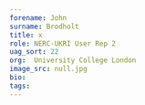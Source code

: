 ```yaml
---
forename: John
surname: Brodholt
title: x
role: NERC-UKRI User Rep 2
uag_sort: 22
org:  University College London
image_src: null.jpg
bio: 
tags: 
---
```

